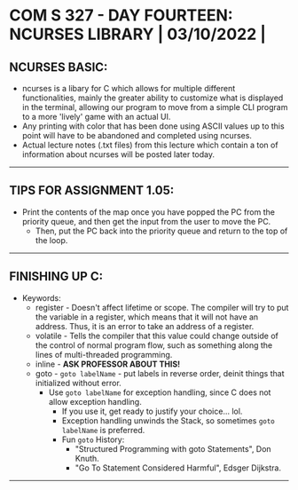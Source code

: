 # **COM S 327 - DAY FOURTEEN: NCURSES LIBRARY | 03/10/2022 |**

## **NCURSES BASIC:**
* ncurses is a libary for C which allows for multiple different functionalities, mainly the greater ability to customize what is displayed in the terminal, allowing our program to move from a simple CLI program to a more 'lively' game with an actual UI.
* Any printing with color that has been done using ASCII values up to this point will have to be abandoned and completed using ncurses.
* Actual lecture notes (.txt files) from this lecture which contain a ton of information about ncurses will be posted later today.

---

## **TIPS FOR ASSIGNMENT 1.05:**
* Print the contents of the map once you have popped the PC from the priority queue, and then get the input from the user to move the PC.
    * Then, put the PC back into the priority queue and return to the top of the loop. 

---

## **FINISHING UP C:**
* Keywords:
    * register - Doesn't affect lifetime or scope. The compiler will try to put the variable in a register, which means that it will not have an address. Thus, it is an error to take an address of a register.
    * volatile - Tells the compiler that this value could change outside of the control of normal program flow, such as something along the lines of multi-threaded programming.
    * inline - **ASK PROFESSOR ABOUT THIS!**
    * goto - ```goto labelName``` - put labels in reverse order, deinit things that initialized without error.
        * Use ```goto labelName``` for exception handling, since C does not allow exception handling.
            * If you use it, get ready to justify your choice... lol.
            * Exception handling unwinds the Stack, so sometimes ```goto labelName``` is preferred.
            * Fun ```goto``` History:
                * "Structured Programming with goto Statements", Don Knuth.
                * "Go To Statement Considered Harmful", Edsger Dijkstra.

---